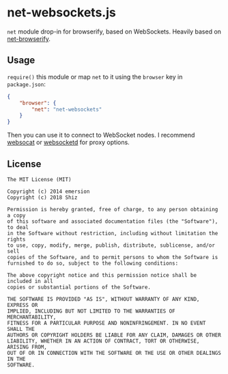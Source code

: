 # net-websockets.js

`net` module drop-in for browserify, based on WebSockets. Heavily based on [net-browserify](https://github.com/emersion/net-browserify).

## Usage

`require()` this module or map `net` to it using the `browser` key in `package.json`:

```json
{
    "browser": {
        "net": "net-websockets"
    }
}
```

Then you can use it to connect to WebSocket nodes. I recommend [websocat](https://github.com/vi/websocat) or [websocketd](https://github.com/joewalnes/websocketd) for 
proxy options.

## License

```
The MIT License (MIT)

Copyright (c) 2014 emersion
Copyright (c) 2018 Shiz

Permission is hereby granted, free of charge, to any person obtaining a copy
of this software and associated documentation files (the "Software"), to deal
in the Software without restriction, including without limitation the rights
to use, copy, modify, merge, publish, distribute, sublicense, and/or sell
copies of the Software, and to permit persons to whom the Software is
furnished to do so, subject to the following conditions:

The above copyright notice and this permission notice shall be included in all
copies or substantial portions of the Software.

THE SOFTWARE IS PROVIDED "AS IS", WITHOUT WARRANTY OF ANY KIND, EXPRESS OR
IMPLIED, INCLUDING BUT NOT LIMITED TO THE WARRANTIES OF MERCHANTABILITY,
FITNESS FOR A PARTICULAR PURPOSE AND NONINFRINGEMENT. IN NO EVENT SHALL THE
AUTHORS OR COPYRIGHT HOLDERS BE LIABLE FOR ANY CLAIM, DAMAGES OR OTHER
LIABILITY, WHETHER IN AN ACTION OF CONTRACT, TORT OR OTHERWISE, ARISING FROM,
OUT OF OR IN CONNECTION WITH THE SOFTWARE OR THE USE OR OTHER DEALINGS IN THE
SOFTWARE.
```
